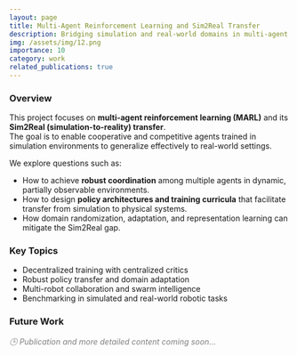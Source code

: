 ```yaml
---
layout: page
title: Multi-Agent Reinforcement Learning and Sim2Real Transfer
description: Bridging simulation and real-world domains in multi-agent learning
img: /assets/img/12.png
importance: 10
category: work
related_publications: true
---
```


### Overview

This project focuses on **multi-agent reinforcement learning (MARL)** and its **Sim2Real (simulation-to-reality) transfer**.  
The goal is to enable cooperative and competitive agents trained in simulation environments to generalize effectively to real-world settings.

We explore questions such as:
- How to achieve **robust coordination** among multiple agents in dynamic, partially observable environments.
- How to design **policy architectures and training curricula** that facilitate transfer from simulation to physical systems.
- How domain randomization, adaptation, and representation learning can mitigate the Sim2Real gap.

### Key Topics
- Decentralized training with centralized critics  
- Robust policy transfer and domain adaptation  
- Multi-robot collaboration and swarm intelligence  
- Benchmarking in simulated and real-world robotic tasks

### Future Work

<div class="text-center mt-4">
  <em style="color:gray;">🕒 Publication and more detailed content coming soon...</em>
</div>
